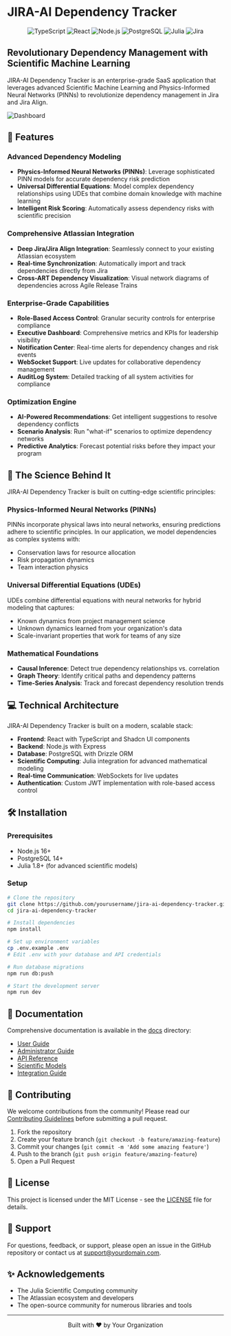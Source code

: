 # JIRA-AI Dependency Tracker

<div align="center">
<img src="https://img.shields.io/badge/TypeScript-007ACC?style=for-the-badge&logo=typescript&logoColor=white" alt="TypeScript">
<img src="https://img.shields.io/badge/React-20232A?style=for-the-badge&logo=react&logoColor=61DAFB" alt="React">
<img src="https://img.shields.io/badge/Node.js-339933?style=for-the-badge&logo=nodedotjs&logoColor=white" alt="Node.js">
<img src="https://img.shields.io/badge/PostgreSQL-316192?style=for-the-badge&logo=postgresql&logoColor=white" alt="PostgreSQL">
<img src="https://img.shields.io/badge/Julia-9558B2?style=for-the-badge&logo=julia&logoColor=white" alt="Julia">
<img src="https://img.shields.io/badge/Jira-0052CC?style=for-the-badge&logo=Jira&logoColor=white" alt="Jira">
</div>

## Revolutionary Dependency Management with Scientific Machine Learning

JIRA-AI Dependency Tracker is an enterprise-grade SaaS application that leverages advanced Scientific Machine Learning and Physics-Informed Neural Networks (PINNs) to revolutionize dependency management in Jira and Jira Align.

![Dashboard](path-to-dashboard-screenshot.png)

## 🚀 Features

### Advanced Dependency Modeling
- **Physics-Informed Neural Networks (PINNs)**: Leverage sophisticated PINN models for accurate dependency risk prediction
- **Universal Differential Equations**: Model complex dependency relationships using UDEs that combine domain knowledge with machine learning
- **Intelligent Risk Scoring**: Automatically assess dependency risks with scientific precision

### Comprehensive Atlassian Integration
- **Deep Jira/Jira Align Integration**: Seamlessly connect to your existing Atlassian ecosystem
- **Real-time Synchronization**: Automatically import and track dependencies directly from Jira
- **Cross-ART Dependency Visualization**: Visual network diagrams of dependencies across Agile Release Trains

### Enterprise-Grade Capabilities
- **Role-Based Access Control**: Granular security controls for enterprise compliance
- **Executive Dashboard**: Comprehensive metrics and KPIs for leadership visibility
- **Notification Center**: Real-time alerts for dependency changes and risk events
- **WebSocket Support**: Live updates for collaborative dependency management
- **AuditLog System**: Detailed tracking of all system activities for compliance

### Optimization Engine
- **AI-Powered Recommendations**: Get intelligent suggestions to resolve dependency conflicts
- **Scenario Analysis**: Run "what-if" scenarios to optimize dependency networks
- **Predictive Analytics**: Forecast potential risks before they impact your program

## 🧪 The Science Behind It

JIRA-AI Dependency Tracker is built on cutting-edge scientific principles:

### Physics-Informed Neural Networks (PINNs)
PINNs incorporate physical laws into neural networks, ensuring predictions adhere to scientific principles. In our application, we model dependencies as complex systems with:
- Conservation laws for resource allocation
- Risk propagation dynamics
- Team interaction physics

### Universal Differential Equations (UDEs)
UDEs combine differential equations with neural networks for hybrid modeling that captures:
- Known dynamics from project management science
- Unknown dynamics learned from your organization's data
- Scale-invariant properties that work for teams of any size

### Mathematical Foundations
- **Causal Inference**: Detect true dependency relationships vs. correlation
- **Graph Theory**: Identify critical paths and dependency patterns
- **Time-Series Analysis**: Track and forecast dependency resolution trends

## 💻 Technical Architecture

JIRA-AI Dependency Tracker is built on a modern, scalable stack:

- **Frontend**: React with TypeScript and Shadcn UI components
- **Backend**: Node.js with Express
- **Database**: PostgreSQL with Drizzle ORM
- **Scientific Computing**: Julia integration for advanced mathematical modeling
- **Real-time Communication**: WebSockets for live updates
- **Authentication**: Custom JWT implementation with role-based access control

## 🛠️ Installation

### Prerequisites
- Node.js 16+
- PostgreSQL 14+
- Julia 1.8+ (for advanced scientific models)

### Setup
```bash
# Clone the repository
git clone https://github.com/yourusername/jira-ai-dependency-tracker.git
cd jira-ai-dependency-tracker

# Install dependencies
npm install

# Set up environment variables
cp .env.example .env
# Edit .env with your database and API credentials

# Run database migrations
npm run db:push

# Start the development server
npm run dev
```

## 📖 Documentation

Comprehensive documentation is available in the [docs](./docs) directory:

- [User Guide](./docs/user-guide.md)
- [Administrator Guide](./docs/admin-guide.md)
- [API Reference](./docs/api-reference.md)
- [Scientific Models](./docs/scientific-models.md)
- [Integration Guide](./docs/integration.md)

## 🤝 Contributing

We welcome contributions from the community! Please read our [Contributing Guidelines](CONTRIBUTING.md) before submitting a pull request.

1. Fork the repository
2. Create your feature branch (`git checkout -b feature/amazing-feature`)
3. Commit your changes (`git commit -m 'Add some amazing feature'`)
4. Push to the branch (`git push origin feature/amazing-feature`)
5. Open a Pull Request

## 📄 License

This project is licensed under the MIT License - see the [LICENSE](LICENSE) file for details.

## 💬 Support

For questions, feedback, or support, please open an issue in the GitHub repository or contact us at support@yourdomain.com.

## ✨ Acknowledgements

- The Julia Scientific Computing community
- The Atlassian ecosystem and developers
- The open-source community for numerous libraries and tools

---

<div align="center">
<p>Built with ❤️ by Your Organization</p>
</div>